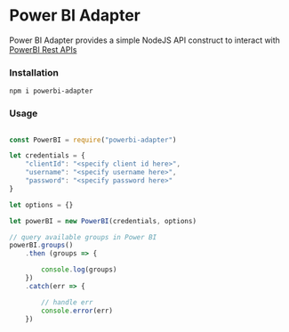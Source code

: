 
# Power BI Adapter

Power BI Adapter provides a simple NodeJS API construct to interact with [PowerBI Rest APIs](https://docs.microsoft.com/en-us/rest/api/power-bi/)

### Installation

```shell
npm i powerbi-adapter
```

### Usage

```javascript

const PowerBI = require("powerbi-adapter")

let credentials = {
    "clientId": "<specify client id here>",
    "username": "<specify username here>",
    "password": "<specify password here>"
}

let options = {}

let powerBI = new PowerBI(credentials, options)

// query available groups in Power BI
powerBI.groups()
    .then (groups => {

        console.log(groups)
    })
    .catch(err => {

        // handle err
        console.error(err)
    })

```